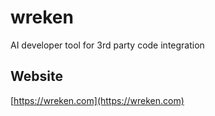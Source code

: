 # wreken
AI developer tool for 3rd party code integration


## Website
[https://wreken.com](https://wreken.com)
